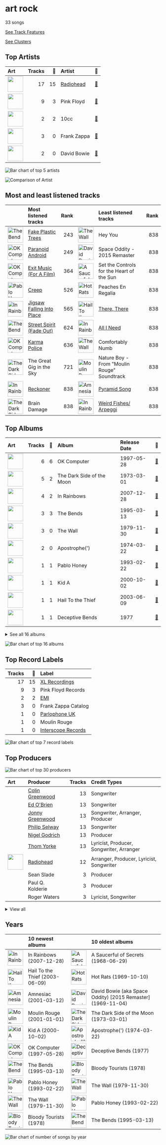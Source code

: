 # art rock

33 songs

[See Track Features](audio_features.md)

[See Clusters](clusters/overview.md)

## Top Artists

| Art | Tracks | 💚 | Artist | 🔗 |
|:---|---:|---:|:---|:---|
| <img src="https://i.scdn.co/image/ab6761610000e5eba03696716c9ee605006047fd" alt="" width="50" /> | 17 | 15 | [Radiohead](../../artists/radiohead/overview.md) | [🔗](https://open.spotify.com/artist/4Z8W4fKeB5YxbusRsdQVPb) |
| <img src="https://i.scdn.co/image/e69f71e2be4b67b82af90fb8e9d805715e0684fa" alt="" width="50" /> | 9 | 3 | Pink Floyd | [🔗](https://open.spotify.com/artist/0k17h0D3J5VfsdmQ1iZtE9) |
| <img src="https://i.scdn.co/image/bd85e05d8bb8ad24515a232174cbe20925048566" alt="" width="50" /> | 2 | 2 | 10cc | [🔗](https://open.spotify.com/artist/6i6WlGzQtXtz7GcC5H5st5) |
| <img src="https://i.scdn.co/image/e1c04d8144371d6a6ac39c7f15a1c2a9f67a0c50" alt="" width="50" /> | 3 | 0 | Frank Zappa | [🔗](https://open.spotify.com/artist/6ra4GIOgCZQZMOaUECftGN) |
| <img src="https://i.scdn.co/image/ab6761610000e5ebb78f77c5583ae99472dd4a49" alt="" width="50" /> | 2 | 0 | David Bowie | [🔗](https://open.spotify.com/artist/0oSGxfWSnnOXhD2fKuz2Gy) |

![Bar chart of top 5 artists](../../images/genres/art_rock/artists.png)

![Comparison of Artist](../../images/genres/art_rock/artists_comparison.png)
## Most and least listened tracks
| ​ | Most listened tracks | Rank | ​​ | Least listened tracks | Rank |
|:---|:---|---:|:---|:---|---:|
| <img src="https://i.scdn.co/image/ab67616d0000b2739293c743fa542094336c5e12" alt="The Bends" width="50" /> | [Fake Plastic Trees](../../artists/radiohead/overview.md) | 243 | <img src="https://i.scdn.co/image/ab67616d0000b2735d48e2f56d691f9a4e4b0bdf" alt="The Wall" width="50" /> | Hey You | 838 |
| <img src="https://i.scdn.co/image/ab67616d0000b273c8b444df094279e70d0ed856" alt="OK Computer" width="50" /> | [Paranoid Android](../../artists/radiohead/overview.md) | 249 | <img src="https://i.scdn.co/image/ab67616d0000b2733395f3e809dfbc2b1101d464" alt="David Bowie (aka Space Oddity) [2015 Remaster]" width="50" /> | Space Oddity - 2015 Remaster | 838 |
| <img src="https://i.scdn.co/image/ab67616d0000b273c8b444df094279e70d0ed856" alt="OK Computer" width="50" /> | [Exit Music (For A Film)](../../artists/radiohead/overview.md) | 364 | <img src="https://i.scdn.co/image/ab67616d0000b2734b4fcfed39d199fe50b20b7f" alt="A Saucerful of Secrets" width="50" /> | Set the Controls for the Heart of the Sun | 838 |
| <img src="https://i.scdn.co/image/ab67616d0000b273df55e326ed144ab4f5cecf95" alt="Pablo Honey" width="50" /> | [Creep](../../artists/radiohead/overview.md) | 526 | <img src="https://i.scdn.co/image/ab67616d0000b273ee314008c5ae6e98904ebfe0" alt="Hot Rats" width="50" /> | Peaches En Regalia | 838 |
| <img src="https://i.scdn.co/image/ab67616d0000b273de3c04b5fc750b68899b20a9" alt="In Rainbows" width="50" /> | [Jigsaw Falling Into Place](../../artists/radiohead/overview.md) | 565 | <img src="https://i.scdn.co/image/ab67616d0000b2730da53e8f58e59f28a79c10c7" alt="Hail To the Thief" width="50" /> | [There, There](../../artists/radiohead/overview.md) | 838 |
| <img src="https://i.scdn.co/image/ab67616d0000b2739293c743fa542094336c5e12" alt="The Bends" width="50" /> | [Street Spirit (Fade Out)](../../artists/radiohead/overview.md) | 624 | <img src="https://i.scdn.co/image/ab67616d0000b273de3c04b5fc750b68899b20a9" alt="In Rainbows" width="50" /> | [All I Need](../../artists/radiohead/overview.md) | 838 |
| <img src="https://i.scdn.co/image/ab67616d0000b273c8b444df094279e70d0ed856" alt="OK Computer" width="50" /> | [Karma Police](../../artists/radiohead/overview.md) | 636 | <img src="https://i.scdn.co/image/ab67616d0000b2735d48e2f56d691f9a4e4b0bdf" alt="The Wall" width="50" /> | Comfortably Numb | 838 |
| <img src="https://i.scdn.co/image/ab67616d0000b273ea7caaff71dea1051d49b2fe" alt="The Dark Side of the Moon" width="50" /> | The Great Gig in the Sky | 721 | <img src="https://i.scdn.co/image/ab67616d0000b273687e8a165b272440a68a480f" alt="Moulin Rouge" width="50" /> | Nature Boy - From "Moulin Rouge" Soundtrack | 838 |
| <img src="https://i.scdn.co/image/ab67616d0000b273de3c04b5fc750b68899b20a9" alt="In Rainbows" width="50" /> | [Reckoner](../../artists/radiohead/overview.md) | 838 | <img src="https://i.scdn.co/image/ab67616d0000b273863e0e305637100311c91aa7" alt="Amnesiac" width="50" /> | [Pyramid Song](../../artists/radiohead/overview.md) | 838 |
| <img src="https://i.scdn.co/image/ab67616d0000b273ea7caaff71dea1051d49b2fe" alt="The Dark Side of the Moon" width="50" /> | Brain Damage | 838 | <img src="https://i.scdn.co/image/ab67616d0000b273de3c04b5fc750b68899b20a9" alt="In Rainbows" width="50" /> | [Weird Fishes/ Arpeggi](../../artists/radiohead/overview.md) | 838 |

## Top Albums

| Art | Tracks | 💚 | Album | Release Date | 🔗 |
|:---|---:|---:|:---|:---|:---|
| <img src="https://i.scdn.co/image/ab67616d0000b273c8b444df094279e70d0ed856" alt="" width="50" /> | 6 | 6 | OK Computer | 1997-05-28 | [🔗](https://open.spotify.com/album/6dVIqQ8qmQ5GBnJ9shOYGE) |
| <img src="https://i.scdn.co/image/ab67616d0000b273ea7caaff71dea1051d49b2fe" alt="" width="50" /> | 5 | 2 | The Dark Side of the Moon | 1973-03-01 | [🔗](https://open.spotify.com/album/4LH4d3cOWNNsVw41Gqt2kv) |
| <img src="https://i.scdn.co/image/ab67616d0000b273de3c04b5fc750b68899b20a9" alt="" width="50" /> | 4 | 2 | In Rainbows | 2007-12-28 | [🔗](https://open.spotify.com/album/5vkqYmiPBYLaalcmjujWxK) |
| <img src="https://i.scdn.co/image/ab67616d0000b2739293c743fa542094336c5e12" alt="" width="50" /> | 3 | 3 | The Bends | 1995-03-13 | [🔗](https://open.spotify.com/album/35UJLpClj5EDrhpNIi4DFg) |
| <img src="https://i.scdn.co/image/ab67616d0000b2735d48e2f56d691f9a4e4b0bdf" alt="" width="50" /> | 3 | 0 | The Wall | 1979-11-30 | [🔗](https://open.spotify.com/album/5Dbax7G8SWrP9xyzkOvy2F) |
| <img src="https://i.scdn.co/image/ab67616d0000b27385b05f4bb3c88cf252f96b68" alt="" width="50" /> | 2 | 0 | Apostrophe(') | 1974-03-22 | [🔗](https://open.spotify.com/album/3EbtMJsHbspjhN6Xd4plIu) |
| <img src="https://i.scdn.co/image/ab67616d0000b273df55e326ed144ab4f5cecf95" alt="" width="50" /> | 1 | 1 | Pablo Honey | 1993-02-22 | [🔗](https://open.spotify.com/album/3gBVdu4a1MMJVMy6vwPEb8) |
| <img src="https://i.scdn.co/image/ab67616d0000b2736c7112082b63beefffe40151" alt="" width="50" /> | 1 | 1 | Kid A | 2000-10-02 | [🔗](https://open.spotify.com/album/6GjwtEZcfenmOf6l18N7T7) |
| <img src="https://i.scdn.co/image/ab67616d0000b2730da53e8f58e59f28a79c10c7" alt="" width="50" /> | 1 | 1 | Hail To the Thief | 2003-06-09 | [🔗](https://open.spotify.com/album/5mzoI3VH0ZWk1pLFR6RoYy) |
| <img src="https://i.scdn.co/image/ab67616d0000b273f93159d78849714fcf118bb3" alt="" width="50" /> | 1 | 1 | Deceptive Bends | 1977 | [🔗](https://open.spotify.com/album/6D3RQD5AQZ4P2aDzsZmBI4) |


<details>
<summary>See all 16 albums</summary>

| Art | Tracks | 💚 | Album | Release Date | 🔗 |
|:---|---:|---:|:---|:---|:---|
| <img src="https://i.scdn.co/image/ab67616d0000b27364c6ef51927c575ed9f464cf" alt="" width="50" /> | 1 | 1 | Bloody Tourists | 1978 | [🔗](https://open.spotify.com/album/3MecVG0PeBObAhjwEAczFG) |
| <img src="https://i.scdn.co/image/ab67616d0000b273863e0e305637100311c91aa7" alt="" width="50" /> | 1 | 1 | Amnesiac | 2001-03-12 | [🔗](https://open.spotify.com/album/1HrMmB5useeZ0F5lHrMvl0) |
| <img src="https://i.scdn.co/image/ab67616d0000b2734b4fcfed39d199fe50b20b7f" alt="" width="50" /> | 1 | 1 | A Saucerful of Secrets | 1968-06-29 | [🔗](https://open.spotify.com/album/2vnJKtGjZXRUg0mYPZ3HGH) |
| <img src="https://i.scdn.co/image/ab67616d0000b273687e8a165b272440a68a480f" alt="" width="50" /> | 1 | 0 | Moulin Rouge | 2001-01-01 | [🔗](https://open.spotify.com/album/1Kg7AyuyIMTfD6geg9VghI) |
| <img src="https://i.scdn.co/image/ab67616d0000b273ee314008c5ae6e98904ebfe0" alt="" width="50" /> | 1 | 0 | Hot Rats | 1969-10-10 | [🔗](https://open.spotify.com/album/0WYYrC9My9rYWigac003hw) |
| <img src="https://i.scdn.co/image/ab67616d0000b2733395f3e809dfbc2b1101d464" alt="" width="50" /> | 1 | 0 | David Bowie (aka Space Oddity) [2015 Remaster] | 1969-11-04 | [🔗](https://open.spotify.com/album/1ay9Z4R5ZYI2TY7WiDhNYQ) |

</details>


![Bar chart of top 16 albums](../../images/genres/art_rock/albums.png)

## Top Record Labels

| Tracks | 💚 | Label |
|---:|---:|:---|
| 17 | 15 | [XL Recordings](../../labels/xl_recordings/overview.md) |
| 9 | 3 | Pink Floyd Records |
| 2 | 2 | [EMI](../../labels/emi/overview.md) |
| 3 | 0 | Frank Zappa Catalog |
| 1 | 0 | [Parlophone UK](../../labels/parlophone_uk/overview.md) |
| 1 | 0 | Moulin Rouge |
| 1 | 0 | [Interscope Records](../../labels/interscope_records/overview.md) |

![Bar chart of top 7 record labels](../../images/genres/art_rock/labels.png)

## Top Producers

![Bar chart of top 30 producers](../../images/genres/art_rock/producers.png)

| Art | Producer | Tracks | Credit Types |
|:---|:---|---:|:---|
| | [Colin Greenwood](../../producers/colin_greenwood/overview.md) | 13 | Songwriter |
| | [Ed O'Brien](../../producers/ed_o_brien/overview.md) | 13 | Songwriter |
| | [Jonny Greenwood](../../producers/jonny_greenwood/overview.md) | 13 | Songwriter, Arranger, Producer |
| | [Philip Selway](../../producers/philip_selway/overview.md) | 13 | Songwriter |
| | [Nigel Godrich](../../producers/nigel_godrich/overview.md) | 13 | Producer |
| | [Thom Yorke](../../producers/thom_yorke/overview.md) | 13 | Lyricist, Producer, Songwriter, Arranger |
| <img src="https://i.scdn.co/image/ab6761610000e5eba03696716c9ee605006047fd" alt="" width="50" /> | [Radiohead](../../artists/radiohead/overview.md) | 12 | Arranger, Producer, Lyricist, Songwriter |
| | Sean Slade | 3 | Producer |
| | Paul Q. Kolderie | 3 | Producer |
| | Roger Waters | 3 | Lyricist, Songwriter |


<details>
<summary>View all</summary>

| Art | Producer | Tracks | Credit Types |
|:---|:---|---:|:---|
| | Graham Gouldman | 2 | Producer, Songwriter |
| <img src="https://i.scdn.co/image/ab6761610000e5eba48397e590a1c70e2cda7728" alt="" width="50" /> | Chris Brown | 2 | Producer |
| | Alan Parsons | 2 | Producer |
| | Dan Grech-Marguerat | 2 | Producer |
| | Eric Stewart | 2 | Producer, Songwriter |
| | Hugo Nicolson | 2 | Producer |
| <img src="https://i.scdn.co/image/e69f71e2be4b67b82af90fb8e9d805715e0684fa" alt="" width="50" /> | Pink Floyd | 2 | Producer |
| | John Leckie | 2 | Producer |
| | Richard Woodcraft | 2 | Producer |
| | Chris Thomas | 2 | Producer |
| | Chris Blair | 2 | Producer |
| | Jim Warren | 2 | Producer |
| | Gerard Navarro | 1 | Producer |
| | Graeme Stewart | 1 | Producer |
| | Peter Bown | 1 | Producer |
| | Mike Hazlewood | 1 | Songwriter |
| | Darrell Thorp | 1 | Producer |
| | Richard Wright | 1 | Songwriter |
| | Norman Smith | 1 | Producer |
| | Albert Hammond | 1 | Songwriter |
| | David Gilmour | 1 | Songwriter |
| <img src="https://i.scdn.co/image/bd85e05d8bb8ad24515a232174cbe20925048566" alt="" width="50" /> | 10cc | 1 | Producer |

</details>

## Years

| ​ | 10 newest albums | ​​ | 10 oldest albums |
|:---|:---|:---|:---|
| <img src="https://i.scdn.co/image/ab67616d0000b273de3c04b5fc750b68899b20a9" alt="In Rainbows" width="50" /> | In Rainbows (2007-12-28) | <img src="https://i.scdn.co/image/ab67616d0000b2734b4fcfed39d199fe50b20b7f" alt="A Saucerful of Secrets" width="50" /> | A Saucerful of Secrets (1968-06-29) |
| <img src="https://i.scdn.co/image/ab67616d0000b2730da53e8f58e59f28a79c10c7" alt="Hail To the Thief" width="50" /> | Hail To the Thief (2003-06-09) | <img src="https://i.scdn.co/image/ab67616d0000b273ee314008c5ae6e98904ebfe0" alt="Hot Rats" width="50" /> | Hot Rats (1969-10-10) |
| <img src="https://i.scdn.co/image/ab67616d0000b273863e0e305637100311c91aa7" alt="Amnesiac" width="50" /> | Amnesiac (2001-03-12) | <img src="https://i.scdn.co/image/ab67616d0000b2733395f3e809dfbc2b1101d464" alt="David Bowie (aka Space Oddity) [2015 Remaster]" width="50" /> | David Bowie (aka Space Oddity) [2015 Remaster] (1969-11-04) |
| <img src="https://i.scdn.co/image/ab67616d0000b273687e8a165b272440a68a480f" alt="Moulin Rouge" width="50" /> | Moulin Rouge (2001-01-01) | <img src="https://i.scdn.co/image/ab67616d0000b273ea7caaff71dea1051d49b2fe" alt="The Dark Side of the Moon" width="50" /> | The Dark Side of the Moon (1973-03-01) |
| <img src="https://i.scdn.co/image/ab67616d0000b2736c7112082b63beefffe40151" alt="Kid A" width="50" /> | Kid A (2000-10-02) | <img src="https://i.scdn.co/image/ab67616d0000b27385b05f4bb3c88cf252f96b68" alt="Apostrophe(&#x27;)" width="50" /> | Apostrophe(') (1974-03-22) |
| <img src="https://i.scdn.co/image/ab67616d0000b273c8b444df094279e70d0ed856" alt="OK Computer" width="50" /> | OK Computer (1997-05-28) | <img src="https://i.scdn.co/image/ab67616d0000b273f93159d78849714fcf118bb3" alt="Deceptive Bends" width="50" /> | Deceptive Bends (1977) |
| <img src="https://i.scdn.co/image/ab67616d0000b2739293c743fa542094336c5e12" alt="The Bends" width="50" /> | The Bends (1995-03-13) | <img src="https://i.scdn.co/image/ab67616d0000b27364c6ef51927c575ed9f464cf" alt="Bloody Tourists" width="50" /> | Bloody Tourists (1978) |
| <img src="https://i.scdn.co/image/ab67616d0000b273df55e326ed144ab4f5cecf95" alt="Pablo Honey" width="50" /> | Pablo Honey (1993-02-22) | <img src="https://i.scdn.co/image/ab67616d0000b2735d48e2f56d691f9a4e4b0bdf" alt="The Wall" width="50" /> | The Wall (1979-11-30) |
| <img src="https://i.scdn.co/image/ab67616d0000b2735d48e2f56d691f9a4e4b0bdf" alt="The Wall" width="50" /> | The Wall (1979-11-30) | <img src="https://i.scdn.co/image/ab67616d0000b273df55e326ed144ab4f5cecf95" alt="Pablo Honey" width="50" /> | Pablo Honey (1993-02-22) |
| <img src="https://i.scdn.co/image/ab67616d0000b27364c6ef51927c575ed9f464cf" alt="Bloody Tourists" width="50" /> | Bloody Tourists (1978) | <img src="https://i.scdn.co/image/ab67616d0000b2739293c743fa542094336c5e12" alt="The Bends" width="50" /> | The Bends (1995-03-13) |

![Bar chart of number of songs by year](../../images/genres/art_rock/years.png)